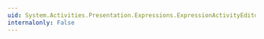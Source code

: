 ```yaml
---
uid: System.Activities.Presentation.Expressions.ExpressionActivityEditor.CanCommit
internalonly: False
---
```

